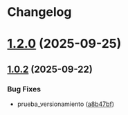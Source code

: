 # Changelog

# [1.2.0](https://github.com/KarlaVirtual/pipeline_devops_Karla/compare/v1.1.0...v1.2.0) (2025-09-25)

## [1.0.2](https://github.com/KarlaVirtual/pipeline_devops_Karla/compare/v1.0.1...v1.0.2) (2025-09-22)


### Bug Fixes

* prueba_versionamiento ([a8b47bf](https://github.com/KarlaVirtual/pipeline_devops_Karla/commit/a8b47bf249126fb4f026a75b80244fefcbf3de6b))
